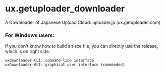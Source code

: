 # ux.getuploader_downloader
A Downloader of Japanese Upload Cloud: uploader.jp (ux.getuploader.com)

### For Windows users:
If you don't know how to build an exe file, you can directly use the release, which is on right side.
```shell
uxDownloader-CLI: command-line interface
uxDownloader-GUI: graphical user interface (commended)
```
